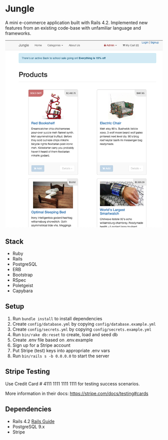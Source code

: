 # Jungle

A mini e-commerce application built with Rails 4.2. Implemented new features from an existing code-base with unfamiliar language and frameworks.

!["Screenshot of Products page"](https://github.com/matthew-charles-chan/jungle/blob/master/docs/Jungle_ScreenShot.png)

## Stack

- Ruby
- Rails
- PostgreSQL
- ERB
- Bootstrap
- RSpec
- Poletgeist
- Capybara

## Setup

1. Run `bundle install` to install dependencies
2. Create `config/database.yml` by copying `config/database.example.yml`
3. Create `config/secrets.yml` by copying `config/secrets.example.yml`
4. Run `bin/rake db:reset` to create, load and seed db
5. Create .env file based on .env.example
6. Sign up for a Stripe account
7. Put Stripe (test) keys into appropriate .env vars
8. Run `bin/rails s -b 0.0.0.0` to start the server

## Stripe Testing

Use Credit Card # 4111 1111 1111 1111 for testing success scenarios.

More information in their docs: <https://stripe.com/docs/testing#cards>

## Dependencies

- Rails 4.2 [Rails Guide](http://guides.rubyonrails.org/v4.2/)
- PostgreSQL 9.x
- Stripe
